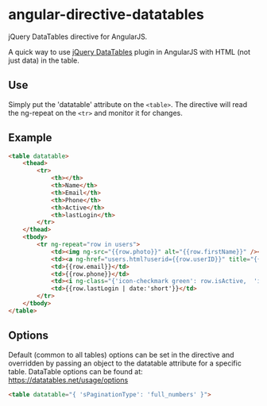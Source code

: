 angular-directive-datatables
============================

jQuery DataTables directive for AngularJS.

A quick way to use [jQuery DataTables](https://datatables.net/) plugin in AngularJS with HTML (not just data) in the table.

## Use
Simply put the 'datatable' attribute on the ```<table>```. The directive will read the ng-repeat on the ```<tr>``` and monitor it for changes.

## Example
```html
<table datatable>
    <thead>
        <tr>
            <th></th>
            <th>Name</th>
            <th>Email</th>
            <th>Phone</th>
            <th>Active</th>
            <th>lastLogin</th>
        </tr>
    </thead>
    <tbody>
        <tr ng-repeat="row in users">
            <td><img ng-src="{{row.photo}}" alt="{{row.firstName}}" /></td>
            <td><a ng-href="users.html?userid={{row.userID}}" title="{{row.FirstName}} {{row.lastName}}">{{row.FirstName}} {{row.lastName}}</a></td>
            <td>{{row.email}}</td>
            <td>{{row.phone}}</td>
            <td><i ng-class="{'icon-checkmark green': row.isActive,  'icon-close red': !row.isActive}"></i></td>
            <td>{{row.lastLogin | date:'short'}}</td>
        </tr>
    </tbody>
</table>
```

## Options
Default (common to all tables) options can be set in the directive and overridden by passing an object to the datatable attribute for a specific table.
DataTable options can be found at: https://datatables.net/usage/options

```html
<table datatable="{ 'sPaginationType': 'full_numbers' }">
```

